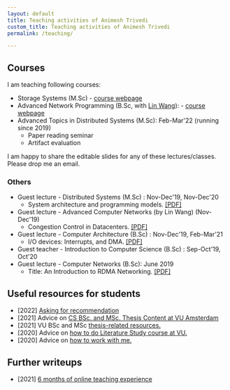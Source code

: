 ```yaml
---
layout: default
title: Teaching activities of Animesh Trivedi
custom_title: Teaching activities of Animesh Trivedi
permalink: /teaching/

---
```

## Courses 
I am teaching following courses: 
  * Storage Systems (M.Sc) - [course webpage](/course-stosys)
  * Advanced Network Programming (B.Sc, with [Lin Wang](https://linwang.info/)): - [course webpage](/course-anp) 
  * Advanced Topics in Distributed Systems (M.Sc): Feb-Mar'22 (running since 2019) 
    * Paper reading seminar
    * Artifact evaluation

I am happy to share the editable slides for any of these lectures/classes. Please drop me an email. 

### Others
  * Guest lecture - Distributed Systems (M.Sc) : Nov-Dec'19, Nov-Dec'20
    * System architecture and programming models. [[PDF]](https://github.com/animeshtrivedi/animeshtrivedi.github.io/raw/master/files/2020/2020-pm-sa-ds.pdf)
  * Guest lecture - Advanced Computer Networks (by Lin Wang) (Nov-Dec'19) 
    * Congestion Control in Datacenters. [[PDF]](https://github.com/animeshtrivedi/animeshtrivedi.github.io/raw/master/files/2019/2019-adv-network-Congestion-Control-in-Data-Centers.pdf)
  * Guest lecture - Computer Architecture (B.Sc) : Nov-Dec'19, Feb-Mar'21
    * I/O devices: Interrupts, and DMA. [[PDF]](https://github.com/animeshtrivedi/animeshtrivedi.github.io/raw/master/files/2019/2019-comparch-io.pdf)
  * Guest teacher - Introduction to Computer Science (B.Sc) : Sep-Oct'19, Oct'20
  * Guest lecture - Computer Networks (B.Sc): June 2019
    * Title: An Introduction to RDMA Networking. [[PDF]](https://github.com/animeshtrivedi/animeshtrivedi.github.io/raw/master/files/2019/2019-bsc-Introduction-to-RDMA-Networking.pdf)

## Useful resources for students 
  * [2022] [Asking for recommendation](/asking-for-recommendation/)
  * [2021] Advice on [CS BSc. and MSc. Thesis Content at VU Amsterdam](/thesis-content-advice/)
  * [2021] VU BSc and MSc [thesis-related resources.](/thesis-resources)
  * [2020] Advice on [how to do Literature Study course at VU.](/lit-study/)
  * [2020] Advice on [how to work with me.](/advice/)
 
## Further writeups 
  * [2021] [6 months of online teaching experience](/2020-online-teaching/)
